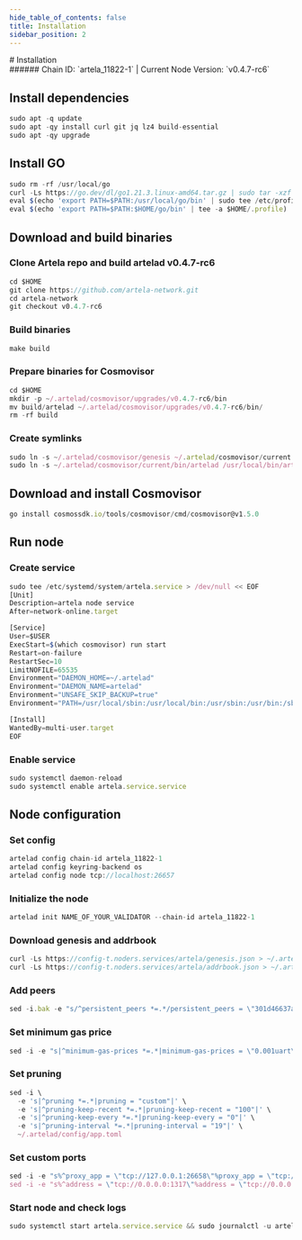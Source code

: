 ```yaml
---
hide_table_of_contents: false
title: Installation
sidebar_position: 2
---
```


<div class="h1-with-icon icon-artela">
# Installation
</div>
###### Chain ID: `artela_11822-1` | Current Node Version: `v0.4.7-rc6`

## Install dependencies

```js
sudo apt -q update
sudo apt -qy install curl git jq lz4 build-essential
sudo apt -qy upgrade
```

## Install GO
```js
sudo rm -rf /usr/local/go
curl -Ls https://go.dev/dl/go1.21.3.linux-amd64.tar.gz | sudo tar -xzf - -C /usr/local
eval $(echo 'export PATH=$PATH:/usr/local/go/bin' | sudo tee /etc/profile.d/golang.sh)
eval $(echo 'export PATH=$PATH:$HOME/go/bin' | tee -a $HOME/.profile)
```

## Download and build binaries
### Clone Artela repo and build artelad v0.4.7-rc6
```js
cd $HOME
git clone https://github.com/artela-network.git
cd artela-network
git checkout v0.4.7-rc6
```

### Build binaries
```js
make build
```
### Prepare binaries for Cosmovisor
```js
cd $HOME
mkdir -p ~/.artelad/cosmovisor/upgrades/v0.4.7-rc6/bin
mv build/artelad ~/.artelad/cosmovisor/upgrades/v0.4.7-rc6/bin/
rm -rf build
```

### Create symlinks
```js
sudo ln -s ~/.artelad/cosmovisor/genesis ~/.artelad/cosmovisor/current -f
sudo ln -s ~/.artelad/cosmovisor/current/bin/artelad /usr/local/bin/artelad -f
```

## Download and install Cosmovisor
```js
go install cosmossdk.io/tools/cosmovisor/cmd/cosmovisor@v1.5.0
```

## Run node
### Create service
```js
sudo tee /etc/systemd/system/artela.service > /dev/null << EOF
[Unit]
Description=artela node service
After=network-online.target

[Service]
User=$USER
ExecStart=$(which cosmovisor) run start
Restart=on-failure
RestartSec=10
LimitNOFILE=65535
Environment="DAEMON_HOME=~/.artelad"
Environment="DAEMON_NAME=artelad"
Environment="UNSAFE_SKIP_BACKUP=true"
Environment="PATH=/usr/local/sbin:/usr/local/bin:/usr/sbin:/usr/bin:/sbin:/bin:/usr/games:/usr/local/games:/snap/bin:~/.artelad/cosmovisor/current/bin"

[Install]
WantedBy=multi-user.target
EOF
```

### Enable service
```js
sudo systemctl daemon-reload
sudo systemctl enable artela.service.service
```

## Node configuration
### Set config
```js
artelad config chain-id artela_11822-1
artelad config keyring-backend os
artelad config node tcp://localhost:26657
```

### Initialize the node
```js
artelad init NAME_OF_YOUR_VALIDATOR --chain-id artela_11822-1
```

### Download genesis and addrbook
```js
curl -Ls https://config-t.noders.services/artela/genesis.json > ~/.artelad/config/genesis.json
curl -Ls https://config-t.noders.services/artela/addrbook.json > ~/.artelad/config/addrbook.json
```
### Add peers
```js
sed -i.bak -e "s/^persistent_peers *=.*/persistent_peers = \"301d46637a338c2855ede5d2a587ad1f366f3813@artela-t-rpc.noders.services:18656\"/" ~/.artelad/config/config.toml
```

### Set minimum gas price
```js
sed -i -e "s|^minimum-gas-prices *=.*|minimum-gas-prices = \"0.001uart\"|" ~/.artelad/config/app.toml
```
### Set pruning
```js
sed -i \
  -e 's|^pruning *=.*|pruning = "custom"|' \
  -e 's|^pruning-keep-recent *=.*|pruning-keep-recent = "100"|' \
  -e 's|^pruning-keep-every *=.*|pruning-keep-every = "0"|' \
  -e 's|^pruning-interval *=.*|pruning-interval = "19"|' \
  ~/.artelad/config/app.toml
```

### Set custom ports
```js
sed -i -e "s%^proxy_app = \"tcp://127.0.0.1:26658\"%proxy_app = \"tcp://127.0.0.1:14758\"%; s%^laddr = \"tcp://127.0.0.1:26657\"%laddr = \"tcp://127.0.0.1:14757\"%; s%^pprof_laddr = \"localhost:6060\"%pprof_laddr = \"localhost:14760\"%; s%^laddr = \"tcp://0.0.0.0:26656\"%laddr = \"tcp://0.0.0.0:14756\"%; s%^prometheus_listen_addr = \":26660\"%prometheus_listen_addr = \":14766\"%" ~/.artelad/config/config.toml
sed -i -e "s%^address = \"tcp://0.0.0.0:1317\"%address = \"tcp://0.0.0.0:14717\"%; s%^address = \":8080\"%address = \":14780\"%; s%^address = \"0.0.0.0:9090\"%address = \"0.0.0.0:14790\"%; s%^address = \"0.0.0.0:9091\"%address = \"0.0.0.0:14791\"%; s%:8545%:14745%; s%:8546%:14746%; s%:6065%:14765%" ~/.artelad/config/app.toml
```

### Start node and check logs
```js
sudo systemctl start artela.service.service && sudo journalctl -u artela.service.service -f --no-hostname -o cat
```